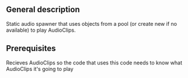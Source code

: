 ## General description
Static audio spawner that uses objects from a pool (or create new if no available) to play AudioClips.

## Prerequisites
Recieves AudioClips so the code that uses this code needs to know what AudioClips it's going to play